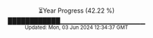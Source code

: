 <p align="center">
⏳Year Progress (42.22 %) <br>
████████████▁▁▁▁▁▁▁▁▁▁▁▁▁▁▁▁▁▁ <br>
<sub>Updated: Mon, 03 Jun 2024 12:34:37 GMT</sub>
</p>

